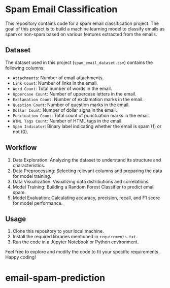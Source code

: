 # Spam Email Classification

This repository contains code for a spam email classification project. The goal of this project is to build a machine learning model to classify emails as spam or non-spam based on various features extracted from the emails.

## Dataset

The dataset used in this project (`spam_email_dataset.csv`) contains the following columns:

- `Attachments`: Number of email attachments.
- `Link Count`: Number of links in the email.
- `Word Count`: Total number of words in the email.
- `Uppercase Count`: Number of uppercase letters in the email.
- `Exclamation Count`: Number of exclamation marks in the email.
- `Question Count`: Number of question marks in the email.
- `Dollar Count`: Number of dollar signs in the email.
- `Punctuation Count`: Total count of punctuation marks in the email.
- `HTML Tags Count`: Number of HTML tags in the email.
- `Spam Indicator`: Binary label indicating whether the email is spam (1) or not (0).

## Workflow

1. Data Exploration: Analyzing the dataset to understand its structure and characteristics.
2. Data Preprocessing: Selecting relevant columns and preparing the data for model training.
3. Data Visualization: Visualizing data distributions and correlations.
4. Model Training: Building a Random Forest Classifier to predict email spam.
5. Model Evaluation: Calculating accuracy, precision, recall, and F1 score for model performance.

## Usage

1. Clone this repository to your local machine.
2. Install the required libraries mentioned in `requirements.txt`.
3. Run the code in a Jupyter Notebook or Python environment.

Feel free to explore and modify the code to fit your specific requirements. Happy coding!
# email-spam-prediction
